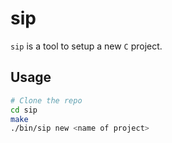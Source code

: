 # sip

`sip` is a tool to setup a new `C` project.

## Usage

```bash
# Clone the repo
cd sip
make
./bin/sip new <name of project>
```
